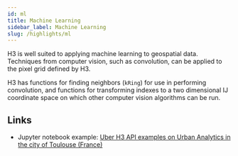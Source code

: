 ```yaml
---
id: ml
title: Machine Learning
sidebar_label: Machine Learning
slug: /highlights/ml
---
```


H3 is well suited to applying machine learning to geospatial data. Techniques from computer vision, such as convolution, can be applied to the pixel grid defined by H3.

H3 has functions for finding neighbors (`kRing`) for use in performing convolution, and functions for transforming indexes to a two dimensional IJ coordinate space on which other computer vision algorithms can be run.

## Links

* Jupyter notebook example: [Uber H3 API examples on Urban Analytics in the city of Toulouse (France)](https://github.com/uber/h3-py-notebooks/blob/master/notebooks/urban_analytics.ipynb)
